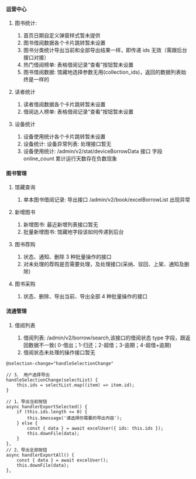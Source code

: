 #### 运营中心

1. 图书统计:

    1. 首页日期自定义弹窗样式暂未提供
    2. 图书借阅数据各个卡片跳转暂未设置
    3. 图书分类统计导出当前和全部导出结果一样，即传递 ids 无效（需跟后台接口对接）
    4. 热门借阅榜单: 表格借阅记录“查看”按钮暂未设置
    5. 图书借阅数据: 馆藏地选择参数无用(collection_ids)，返回的数据列表始终是一样的

2. 读者统计

    1. 读者借阅数据各个卡片跳转暂未设置
    2. 借阅达人榜单: 表格借阅记录“查看”按钮暂未设置

3. 设备统计

    1. 设备使用统计各个卡片跳转暂未设置
    2. 设备统计: 设备异常列表: 处理接口暂无
    3. 设备使用统计: /admin/v2/stat/deviceBorrowData 接口 字段 online_count 累计运行天数存在负数现象

#### 图书管理

1. 馆藏查询

    1. 单本图书借阅记录: 导出接口 /admin/v2/book/excelBorrowList 出现异常

2. 新增图书

    1. 新增图书: 最近新增列表接口暂无
    2. 批量新增图书: 馆藏地字段该如何传递到后台

3. 图书荐购

    1. 状态、通知、删除 3 种批量操作的接口
    2. 对未处理的荐购是否需要处理，及处理接口(采纳、驳回、上架、通知及删除)

4. 图书采购

    1. 状态、删除、导出当前、导出全部 4 种批量操作的接口

#### 流通管理

1. 借阅列表

    1. 借阅列表: /admin/v2/borrow/search,该接口的借阅状态 type 字段，跟返回数据不一致( 0-借出；1-归还；2-超借；3-逾期；4-超借+逾期)
    2. 借阅状态未处理的操作接口暂无

```
@selection-change="handleSelectionChange"

// 3、 用户选择导出
handleSelectionChange(selectList) {
    this.ids = selectList.map((item) => item.id);
}

// 1、导出当前按钮
async handlerExportSelected() {
    if (this.ids.length <= 0) {
        this.$message('请选择你需要的导出内容');
    } else {
        const { data } = await excelUser({ ids: this.ids });
        this.downFile(data);
    }
},
// 2、导出全部按钮
async handlerExportAll() {
    const { data } = await excelUser();
    this.downFile(data);
},
```
